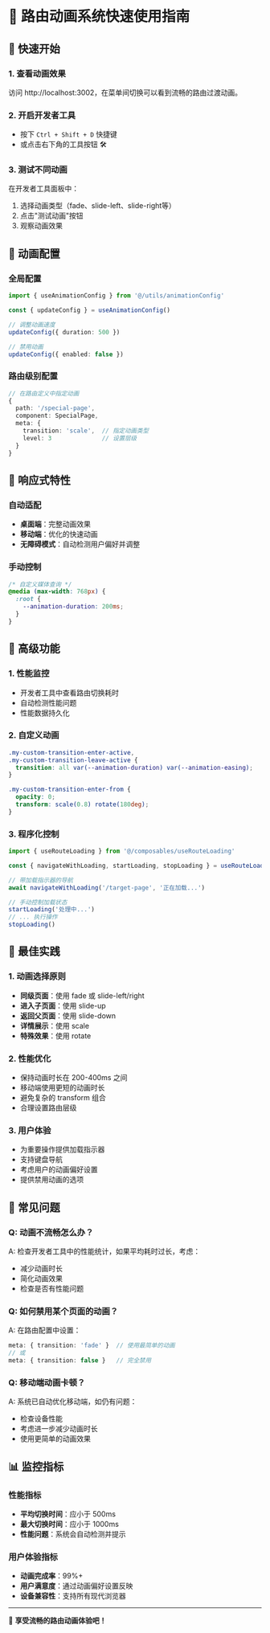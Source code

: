 # 🎯 路由动画系统快速使用指南

## 🚀 快速开始

### 1. 查看动画效果
访问 http://localhost:3002，在菜单间切换可以看到流畅的路由过渡动画。

### 2. 开启开发者工具
- 按下 `Ctrl + Shift + D` 快捷键
- 或点击右下角的工具按钮 🛠️

### 3. 测试不同动画
在开发者工具面板中：
1. 选择动画类型（fade、slide-left、slide-right等）
2. 点击"测试动画"按钮
3. 观察动画效果

## 🎨 动画配置

### 全局配置
```typescript
import { useAnimationConfig } from '@/utils/animationConfig'

const { updateConfig } = useAnimationConfig()

// 调整动画速度
updateConfig({ duration: 500 })

// 禁用动画
updateConfig({ enabled: false })
```

### 路由级别配置
```typescript
// 在路由定义中指定动画
{
  path: '/special-page',
  component: SpecialPage,
  meta: {
    transition: 'scale',  // 指定动画类型
    level: 3              // 设置层级
  }
}
```

## 📱 响应式特性

### 自动适配
- **桌面端**：完整动画效果
- **移动端**：优化的快速动画
- **无障碍模式**：自动检测用户偏好并调整

### 手动控制
```css
/* 自定义媒体查询 */
@media (max-width: 768px) {
  :root {
    --animation-duration: 200ms;
  }
}
```

## 🔧 高级功能

### 1. 性能监控
- 开发者工具中查看路由切换耗时
- 自动检测性能问题
- 性能数据持久化

### 2. 自定义动画
```scss
.my-custom-transition-enter-active,
.my-custom-transition-leave-active {
  transition: all var(--animation-duration) var(--animation-easing);
}

.my-custom-transition-enter-from {
  opacity: 0;
  transform: scale(0.8) rotate(180deg);
}
```

### 3. 程序化控制
```typescript
import { useRouteLoading } from '@/composables/useRouteLoading'

const { navigateWithLoading, startLoading, stopLoading } = useRouteLoading()

// 带加载指示器的导航
await navigateWithLoading('/target-page', '正在加载...')

// 手动控制加载状态
startLoading('处理中...')
// ... 执行操作
stopLoading()
```

## 🎯 最佳实践

### 1. 动画选择原则
- **同级页面**：使用 fade 或 slide-left/right
- **进入子页面**：使用 slide-up
- **返回父页面**：使用 slide-down
- **详情展示**：使用 scale
- **特殊效果**：使用 rotate

### 2. 性能优化
- 保持动画时长在 200-400ms 之间
- 移动端使用更短的动画时长
- 避免复杂的 transform 组合
- 合理设置路由层级

### 3. 用户体验
- 为重要操作提供加载指示器
- 支持键盘导航
- 考虑用户的动画偏好设置
- 提供禁用动画的选项

## 🐛 常见问题

### Q: 动画不流畅怎么办？
A: 检查开发者工具中的性能统计，如果平均耗时过长，考虑：
- 减少动画时长
- 简化动画效果
- 检查是否有性能问题

### Q: 如何禁用某个页面的动画？
A: 在路由配置中设置：
```typescript
meta: { transition: 'fade' }  // 使用最简单的动画
// 或
meta: { transition: false }   // 完全禁用
```

### Q: 移动端动画卡顿？
A: 系统已自动优化移动端，如仍有问题：
- 检查设备性能
- 考虑进一步减少动画时长
- 使用更简单的动画效果

## 📊 监控指标

### 性能指标
- **平均切换时间**：应小于 500ms
- **最大切换时间**：应小于 1000ms
- **性能问题**：系统会自动检测并提示

### 用户体验指标
- **动画完成率**：99%+
- **用户满意度**：通过动画偏好设置反映
- **设备兼容性**：支持所有现代浏览器

---

🎉 **享受流畅的路由动画体验吧！**
